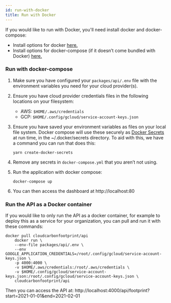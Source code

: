 ```yaml
---
id: run-with-docker
title: Run with Docker
---
```


If you would like to run with Docker, you'll need install docker and docker-compose:

- Install options for docker [here.](https://docs.docker.com/get-docker/)
- Install options for docker-compose (if it doesn’t come bundled with Docker) [here.](https://docs.docker.com/compose/install/)

### Run with docker-compose

1.  Make sure you have configured your `packages/api/.env` file with the environment variables you need for your cloud provider(s).
2.  Ensure you have cloud provider credentials files in the following locations on your filesystem:
    - AWS: `$HOME/.aws/credentials`
    - GCP: `$HOME/.config/gcloud/service-account-keys.json`
3.  Ensure you have saved your environment variables as files on your local file system. Docker compose will use these securely as [Docker Secrets](https://docs.docker.com/engine/swarm/secrets/) at run time, in the ~/.docker/secrets directory. To aid with this, we have a command you can run that does this:

        yarn create-docker-secrets

4.  Remove any secrets in `docker-compose.yml` that you aren’t not using.
5.  Run the application with docker compose:

        docker-compose up

6.  You can then access the dashboard at http://localhost:80

### Run the API as a Docker container

If you would like to only run the API as a docker container, for example to deploy this as a service for your organization, you can pull and run it with these commands:

    docker pull cloudcarbonfootprint/api
        docker run \
        --env-file packages/api/.env \
        --env
    GOOGLE_APPLICATION_CREDENTIALS=/root/.config/gcloud/service-account-keys.json \
        -p 4000:4000 \
        -v $HOME/.aws/credentials:/root/.aws/credentials \
        -v $HOME/.config/gcloud/service-account-keys.json:/root/.config/gcloud/service-account-keys.json \
        cloudcarbonfootprint/api

Then you can access the API at: http://localhost:4000/api/footprint?start=2021-01-01&end=2021-02-01
